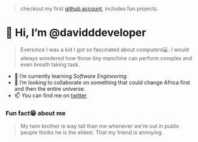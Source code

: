 > checkout my first [github account](https://github.com/daveman-stack),
> includes fun projects.
# 👋 Hi, I’m @davidddeveloper

> Eversince I was a kid I got so fascinated about computers💻. I would always wondered how those tiny manchine can perform complex and even breath taking task. 
- 🌱 I’m currently learning _Software Engineering_
- 💞️ I’m looking to collaborate on something that could change Africa first and then the entire universe. 
- 📫 You can find me on [twitter]('https://www.twitter.com/_David_Conteh')

### **Fun fact😁 about me**
> My twin brother is way tall than me whenever we're out in public people thinks he is the eldest. That my friend is annoying. 
<!---
davidddeveloper/davidddeveloper is a ✨ special ✨ repository because its `README.md` (this file) appears on your GitHub profile.
You can click the Preview link to take a look at your changes.
--->
